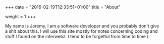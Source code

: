 +++
date = "2016-02-19T12:33:51+01:00"
title = "About"

weight = 1
+++

My name is Jeremy, I am a software developer and you probably don't give a shit about this.
I will use this site mostly for notes concerning coding and stuff I found on the interwebz. I tend to be forgetful from time to time (:
